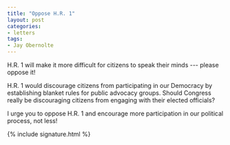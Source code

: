 ```yaml
---
title: "Oppose H.R. 1"
layout: post
categories:
- letters
tags:
- Jay Obernolte
---
```


H.R. 1 will make it more difficult for citizens to speak their minds --- please oppose it!

H.R. 1 would discourage citizens from participating in our Democracy by establishing blanket rules for public advocacy groups. Should Congress really be discouraging citizens from engaging with their elected officials?

I urge you to oppose H.R. 1 and encourage more participation in our political process, not less!

{% include signature.html %}
